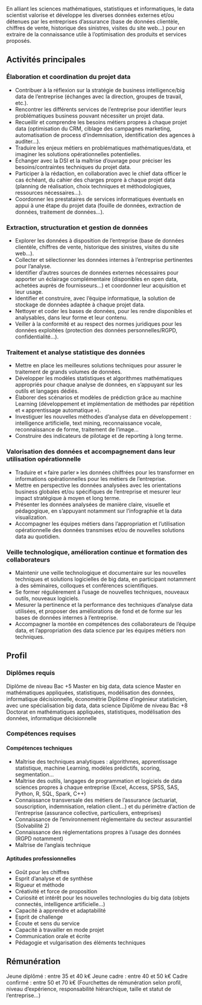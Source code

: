 En alliant les sciences mathématiques, statistiques et informatiques, le data scientist valorise et développe les diverses données externes et/ou détenues par les entreprises d’assurance (base de données clientèle, chiffres de vente, historique des sinistres, visites du site web...) pour en extraire de la connaissance utile à l’optimisation des produits et services proposés.

## Activités principales 

### Élaboration et coordination du projet data

- Contribuer à la réflexion sur la stratégie de business intelligence/big data de l’entreprise (échanges avec la direction, groupes de travail, etc.).
- Rencontrer les différents services de l’entreprise pour identifier leurs problématiques business pouvant nécessiter un projet data.
- Recueillir et comprendre les besoins métiers propres à chaque projet data (optimisation du CRM, ciblage des campagnes marketing, automatisation de process d’indemnisation, identification des agences à auditer…).
- Traduire les enjeux métiers en problématiques mathématiques/data, et imaginer les solutions opérationnelles potentielles.
- Échanger avec la DSI et la maîtrise d’ouvrage pour préciser les besoins/contraintes techniques du projet data.
- Participer à la rédaction, en collaboration avec le chief data officer le cas échéant, du cahier des charges propre à chaque projet data (planning de réalisation, choix techniques et méthodologiques, ressources nécessaires…).
- Coordonner les prestataires de services informatiques éventuels en appui à une étape du projet data (fouille de données, extraction de données, traitement de données…).

### Extraction, structuration et gestion de données

- Explorer les données à disposition de l’entreprise (base de données clientèle, chiffres de vente, historique des sinistres, visites du site web...).
- Collecter et sélectionner les données internes à l’entreprise pertinentes pour l’analyse.
- Identifier d’autres sources de données externes nécessaires pour apporter un éclairage complémentaire (disponibles en open data, achetées auprès de fournisseurs…) et coordonner leur acquisition et leur usage.
- Identifier et construire, avec l’équipe informatique, la solution de stockage de données adaptée à chaque projet data.
- Nettoyer et coder les bases de données, pour les rendre disponibles et analysables, dans leur forme et leur contenu.
- Veiller à la conformité et au respect des normes juridiques pour les données exploitées (protection des données personnelles/RGPD, confidentialité…).

### Traitement et analyse statistique des données

- Mettre en place les meilleures solutions techniques pour assurer le traitement de grands volumes de données.
- Développer les modèles statistiques et algorithmes mathématiques appropriés pour chaque analyse de données, en s’appuyant sur les outils et langages dédiés.
- Élaborer des scénarios et modèles de prédiction grâce au machine Learning (développement et implémentation de méthodes par répétition et « apprentissage automatique »).
- Investiguer les nouvelles méthodes d’analyse data en développement : intelligence artificielle, text mining, reconnaissance vocale, reconnaissance de forme, traitement de l’image…
- Construire des indicateurs de pilotage et de reporting à long terme.

### Valorisation des données et accompagnement dans leur utilisation opérationnelle

- Traduire et « faire parler » les données chiffrées pour les transformer en informations opérationnelles pour les métiers de l’entreprise.
- Mettre en perspective les données analysées avec les orientations business globales et/ou spécifiques de l’entreprise et mesurer leur impact stratégique à moyen et long terme.
- Présenter les données analysées de manière claire, visuelle et pédagogique, en s’appuyant notamment sur l’infographie et la data visualization.
- Accompagner les équipes métiers dans l’appropriation et l’utilisation opérationnelle des données transmises et/ou de nouvelles solutions data au quotidien.

### Veille technologique, amélioration continue et formation des collaborateurs

- Maintenir une veille technologique et documentaire sur les nouvelles techniques et solutions logicielles de big data, en participant notamment à des séminaires, colloques et conférences scientifiques.
- Se former régulièrement à l’usage de nouvelles techniques, nouveaux outils, nouveaux logiciels.
- Mesurer la pertinence et la performance des techniques d’analyse data utilisées, et proposer des améliorations de fond et de forme sur les bases de données internes à l’entreprise.
- Accompagner la montée en compétences des collaborateurs de l’équipe data, et l’appropriation des data science par les équipes métiers non techniques.

## Profil

### Diplômes requis 

Diplôme de niveau Bac +5
Master en big data, data science
Master en mathématiques appliquées, statistiques, modélisation des données, informatique décisionnelle, économétrie
Diplôme d’ingénieur statisticien, avec une spécialisation big data, data science
Diplôme de niveau Bac +8
Doctorat en mathématiques appliquées, statistiques, modélisation des données, informatique décisionnelle

### Compétences requises

#### Compétences techniques

- Maîtrise des techniques analytiques : algorithmes, apprentissage statistique, machine Learning, modèles prédictifs, scoring, segmentation...
- Maîtrise des outils, langages de programmation et logiciels de data sciences propres à chaque entreprise (Excel, Access, SPSS, SAS, Python, R, SQL, Spark, C++)
- Connaissance transversale des métiers de l’assurance (actuariat, souscription, indemnisation, relation client…) et du périmètre d’action de l’entreprise (assurance collective, particuliers, entreprises)
- Connaissance de l’environnement réglementaire du secteur assurantiel (Solvabilité 2)
- Connaissance des réglementations propres à l’usage des données (RGPD notamment)
- Maîtrise de l’anglais technique

#### Aptitudes professionnelles 

- Goût pour les chiffres
- Esprit d’analyse et de synthèse
- Rigueur et méthode
- Créativité et force de proposition
- Curiosité et intérêt pour les nouvelles technologies du big data (objets connectés, intelligence artificielle…)
- Capacité à apprendre et adaptabilité
- Esprit de challenge
- Écoute et sens du service
- Capacité à travailler en mode projet
- Communication orale et écrite
- Pédagogie et vulgarisation des éléments techniques

## Rémunération

Jeune diplômé : entre 35 et 40 k€
Jeune cadre : entre 40 et 50 k€
Cadre confirmé : entre 50 et 70 k€
(Fourchettes de rémunération selon profil, niveau d’expérience, responsabilité hiérarchique, taille et statut de l’entreprise…)